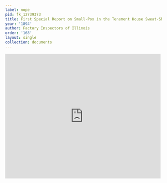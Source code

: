 ```yaml
---
label: nope
pid: fk_12739373
title: First Special Report on Small-Pox in the Tenement House Sweat-Shops of Chicago
year: '1894'
author: Factory Inspectors of Illinois
order: '168'
layout: single
collection: documents
---
```

<iframe src="https://northwestern.app.box.com/embed/s/jsyr8eq5qlhq7kmpbp7s1pm0kjqiiz6p?sortColumn=date&view=list" width="500" height="400" frameborder="0" allowfullscreen webkitallowfullscreen msallowfullscreen></iframe>
